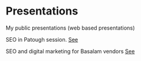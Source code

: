 # Presentations
My public presentations (web based presentations)

SEO in Patough session. [See](https://mahdimajidzadeh.github.io/presentations/9808-basalam-patough/)

SEO and digital marketing for Basalam vendors [See](https://mahdimajidzadeh.github.io/presentations/9705-basalam-isfehan/)
